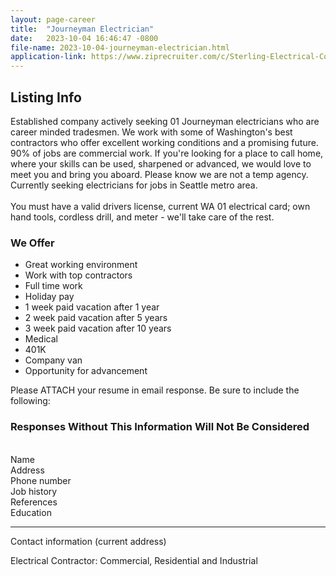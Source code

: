 ```yaml
---
layout: page-career
title:  "Journeyman Electrician"
date:   2023-10-04 16:46:47 -0800
file-name: 2023-10-04-journeyman-electrician.html
application-link: https://www.ziprecruiter.com/c/Sterling-Electrical-Contractors/Job/Journeyman-Electrician/-in-Seattle,WA?jid=096d2c0570284c93&utm_campaign=google_jobs_apply&utm_source=google_jobs_apply&utm_medium=organic
---
```

## Listing Info
Established company actively seeking 01 Journeyman electricians who are career minded tradesmen. We work with some of Washington's best contractors who offer excellent working conditions and a promising future. 90% of jobs are commercial work. If you're looking for a place to call home, where your skills can be used, sharpened or advanced, we would love to meet you and bring you aboard. Please know we are not a temp agency. Currently seeking electricians for jobs in Seattle metro area.<br><br>You must have a valid drivers license, current WA 01 electrical card; own hand tools, cordless drill, and meter - we'll take care of the rest.

### We Offer

- Great working environment
- Work with top contractors
- Full time work
- Holiday pay
- 1 week paid vacation after 1 year
- 2 week paid vacation after 5 years
- 3 week paid vacation after 10 years
- Medical
- 401K
- Company van
- Opportunity for advancement

Please ATTACH your resume in email response. Be sure to include the following:<br>

### Responses Without This Information Will Not Be Considered

<br>Name<br>
Address<br>
Phone number<br>
Job history<br>
References<br>
Education

<hr>
Contact information (current address)

Electrical Contractor: Commercial, Residential and Industrial


[application]: https://www.ziprecruiter.com/c/Sterling-Electrical-Contractors/Job/Journeyman-Electrician/-in-Seattle,WA?jid=096d2c0570284c93&utm_campaign=google_jobs_apply&utm_source=google_jobs_apply&utm_medium=organic
